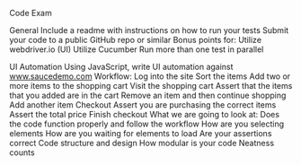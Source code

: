 Code Exam

General
Include a readme with instructions on how to run your tests
Submit your code to a public GitHub repo or similar
Bonus points for:
Utilize webdriver.io (UI)
Utilize Cucumber
Run more than one test in parallel

UI Automation
Using JavaScript, write UI automation against www.saucedemo.com
Workflow:
Log into the site
Sort the items
Add two or more items to the shopping cart
Visit the shopping cart
Assert that the items that you added are in the cart
Remove an item and then continue shopping
Add another item
Checkout
Assert you are purchasing the correct items
Assert the total price
Finish checkout
What we are going to look at:
Does the code function properly and follow the workflow
How are you selecting elements
How are you waiting for elements to load
Are your assertions correct
Code structure and design
How modular is your code
Neatness counts

